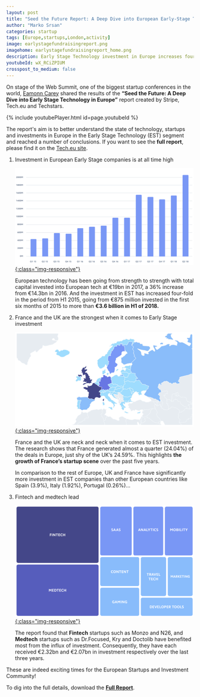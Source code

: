 ```yaml
---
layout: post
title: "Seed the Future Report: A Deep Dive into European Early-Stage Tech Startup Activity"
author: "Marko Srsan"
categories: startup
tags: [Europe,startups,London,activity]
image: earlystagefundraisingreport.png
imagehome: earlystagefundraisingreport_home.png
description: Early Stage Technology investment in Europe increases four-fold in just three years - with fintech and medtech leading!
youtubeId: wX_RCiZPIUM
crosspost_to_medium: false
---
```

On stage of the Web Summit, one of the biggest startup conferences in the world, [Eamonn Carey](https://www.linkedin.com/in/ecarey/) shared the results of the **“Seed the Future: A Deep Dive into Early Stage Technology in Europe”** report created by Stripe, Tech.eu and Techstars.

{% include youtubePlayer.html id=page.youtubeId %}

The report's aim is to better understand the state of technology, startups and investments in Europe in the Early Stage Technology (EST) segment and reached a number of conclusions. If you want to see the **full report**, please find it on the [Tech.eu site](http://tech.eu/seedthefuture).

1. Investment in European Early Stage companies is at all time high

    [![Growth of investment in Early Stage](../assets/img/earlystagefundraisingreport_growth.png){:class="img-responsive"}](http://tech.eu/seedthefuture)
    
    European technology has been going from strength to strength with total capital invested into European tech at €19bn in 2017, a 36% increase from €14.3bn in 2016. And the investment in EST has increased four-fold in the period from H1 2015, going from €875 million invested in the first six months of 2015 to more than **€3.6 billion in H1 of 2018.** 
    
2. France and the UK are the strongest when it comes to Early Stage investment

    [![Countries by Investment](../assets/img/earlystagefundraisingreport_country.png){:class="img-responsive"}](http://tech.eu/seedthefuture)
    
    France and the UK are neck and neck when it comes to EST investment. The research shows that France generated almost a quarter (24.04%) of the deals in Europe, just shy of the UK’s 24.59%. This highlights **the growth of France’s startup scene** over the past five years. 
    
    In comparison to the rest of Europe, UK and France have significantly more investment in EST companies than other European countries like Spain (3.9%), Italy (1.92%), Portugal (0.26%)... 
    
3. Fintech and medtech lead

    [![Top 10 Earning Verticals](../assets/img/earlystagefundraisingreport_sectors.png){:class="img-responsive"}](http://tech.eu/seedthefuture)

    The report found that **Fintech** startups such as Monzo and N26, and **Medtech** startups such as Dr.Focused, Kry and Doctolib have benefited most from the influx of investment. Consequently, they have each received €2.32bn and €2.07bn in investment respectively over the last three years.

These are indeed exciting times for the European Startups and Investment Community!

To dig into the full details, download the [**Full Report**](http://tech.eu/seedthefuture).